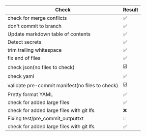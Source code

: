 | Check | Result |
| --- | --- |
| check for merge conflicts | :white_check_mark:|
| don't commit to branch | :white_check_mark:|
| Update markdown table of contents | :white_check_mark:|
| Detect secrets | :white_check_mark:|
| trim trailing whitespace | :white_check_mark:|
| fix end of files | :white_check_mark:|
| check json(no files to check) | :ballot_box_with_check:|
| check yaml | :white_check_mark:|
| validate pre-commit manifest(no files to check) | :ballot_box_with_check:|
| Pretty format YAML | :white_check_mark:|
| check for added large files | :white_check_mark:|
| check for added large files with git lfs | :x:|
| Fixing test/pre_commit_outputtxt | ::|
| check for added large files with git lfs | :white_check_mark:|
